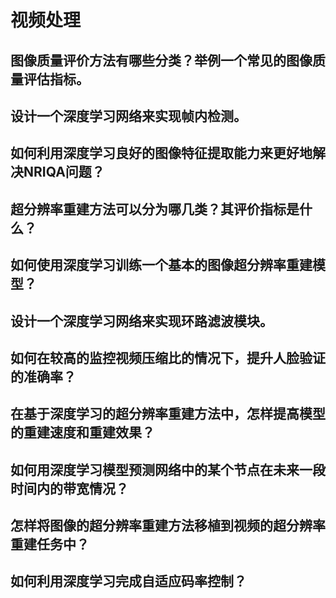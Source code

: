 # 视频处理

## 图像质量评价方法有哪些分类？举例一个常见的图像质量评估指标。

## 设计一个深度学习网络来实现帧内检测。

## 如何利用深度学习良好的图像特征提取能力来更好地解决NRIQA问题？

## 超分辨率重建方法可以分为哪几类？其评价指标是什么？

## 如何使用深度学习训练一个基本的图像超分辨率重建模型？

## 设计一个深度学习网络来实现环路滤波模块。

## 如何在较高的监控视频压缩比的情况下，提升人脸验证的准确率？

## 在基于深度学习的超分辨率重建方法中，怎样提高模型的重建速度和重建效果？

## 如何用深度学习模型预测网络中的某个节点在未来一段时间内的带宽情况？

## 怎样将图像的超分辨率重建方法移植到视频的超分辨率重建任务中？

## 如何利用深度学习完成自适应码率控制？
